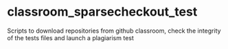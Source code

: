 # classroom_sparsecheckout_test
Scripts to download repositories from github classroom, check the integrity of the tests files and launch a plagiarism test
